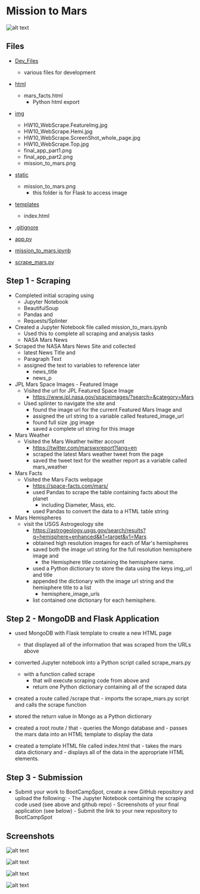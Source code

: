 # Mission to Mars

![alt text](https://github.com/DanielMJones2005/HW10_WebScrape/blob/master/img/mission_to_mars.png)


## Files
* [Dev_Files](https://github.com/DanielMJones2005/HW10_WebScrape/tree/master/dev_files)
    * various files for development
    
* [html](https://github.com/DanielMJones2005/HW10_WebScrape/tree/master/html)
    * mars_facts.html
      * Python html export
      
* [img](https://github.com/DanielMJones2005/HW10_WebScrape/tree/master/img)
    * HW10_WebScrape.FeatureImg.jpg
    * HW10_WebScrape.Hemi.jpg
    * HW10_WebScrape.ScreenShot_whole_page.jpg
    * HW10_WebScrape.Top.jpg
    * final_app_part1.png
    * final_app_part2.png
    * mission_to_mars.png

* [static](https://github.com/DanielMJones2005/HW10_WebScrape/tree/master/static)
    * mission_to_mars.png
        * this folder is for Flask to access image
 
 * [templates](https://github.com/DanielMJones2005/HW10_WebScrape/tree/master/templates)
    * index.html
  
 * [.gitignore](https://github.com/DanielMJones2005/HW10_WebScrape/blob/master/.gitignore)
 * [app.py](https://github.com/DanielMJones2005/HW10_WebScrape/blob/master/app.py)
 * [mission_to_mars.ipynb](https://github.com/DanielMJones2005/HW10_WebScrape/blob/master/mission_to_mars.ipynb)
 * [scrape_mars.py](https://github.com/DanielMJones2005/HW10_WebScrape/blob/master/scrape_mars.py)

 ## Step 1 - Scraping
 - Completed initial scraping using
    - Jupyter Notebook
    - BeautifulSoup
    - Pandas and
    - Requests/Splinter
 - Created a Jupyter Notebook file called mission_to_mars.ipynb
    - Used this to complete all scraping and analysis tasks
    - NASA Mars News
 - Scraped the NASA Mars News Site and collected
    - latest News Title and 
    - Paragraph Text 
    - assigned the text to variables to reference later
        - news_title
        - news_p
 - JPL Mars Space Images - Featured Image
    - Visited the url for JPL Featured Space Image
        - https://www.jpl.nasa.gov/spaceimages/?search=&category=Mars
    - Used splinter to navigate the site and 
        - found the image url for the current Featured Mars Image and 
        - assigned the url string to a variable called featured_image_url
        - found full size .jpg image
        - saved a complete url string for this image
 - Mars Weather
    - Visited the Mars Weather twitter account
        - https://twitter.com/marswxreport?lang=en
        - scraped the latest Mars weather tweet from the page
        - saved the tweet text for the weather report as a variable called mars_weather   
 - Mars Facts
    - Visited the Mars Facts webpage
        - https://space-facts.com/mars/
        - used Pandas to scrape the table containing facts about the planet
            - including Diameter, Mass, etc.
        - used Pandas to convert the data to a HTML table string
 - Mars Hemispheres
     - visit the USGS Astrogeology site
        - https://astrogeology.usgs.gov/search/results?q=hemisphere+enhanced&k1=target&v1=Mars
        - obtained high resolution images for each of Mar's hemispheres
        - saved both the image url string for the full resolution hemisphere image and 
            - the Hemisphere title containing the hemisphere name. 
        - used a Python dictionary to store the data using the keys img_url and title
        - appended the dictionary with the image url string and the hemisphere title to a list
            - hemisphere_image_urls
        - list contained one dictionary for each hemisphere.
 
 ## Step 2 - MongoDB and Flask Application
   - used MongoDB with Flask template to create a new HTML page
        - that displayed all of the information that was scraped from the URLs above
   - converted Jupyter notebook into a Python script called scrape_mars.py 
        - with a function called scrape
            - that will execute scraping code from above and 
            - return one Python dictionary containing all of the scraped data

  - created a route called /scrape that 
        - imports the scrape_mars.py script and calls the scrape function
  - stored the return value in Mongo as a Python dictionary
  - created a root route / that 
        - queries the Mongo database and 
        - passes the mars data into an HTML template to display the data
  - created a template HTML file called index.html that 
        - takes the mars data dictionary and 
        - displays all of the data in the appropriate HTML elements. 
        
## Step 3 - Submission
  - Submit your work to BootCampSpot, create a new GitHub repository and upload the following:
        - The Jupyter Notebook containing the scraping code used (see above and github repo)
        - Screenshots of your final application (see below)
        - Submit the link to your new repository to BootCampSpot
 
 
## Screenshots

![alt text](https://github.com/DanielMJones2005/HW10_WebScrape/blob/master/img/HW10_WebScrape.Top.jpg)


![alt text](https://github.com/DanielMJones2005/HW10_WebScrape/blob/master/img/HW10_WebScrape.FeatureImg.jpg)


![alt text](https://github.com/DanielMJones2005/HW10_WebScrape/blob/master/img/HW10_WebScrape.Hemi.jpg)


![alt text](https://github.com/DanielMJones2005/HW10_WebScrape/blob/master/img/HW10_WebScrape.ScreenShot_whole_page.jpg)
 
 
 
 
        
    
    
    
    
    
    
    
    
